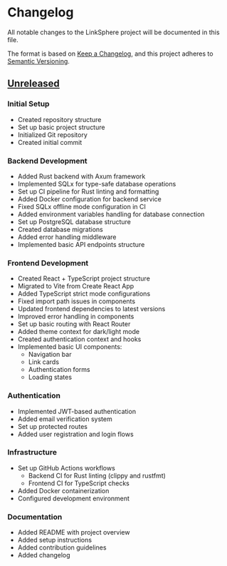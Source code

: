 # Changelog

All notable changes to the LinkSphere project will be documented in this file.

The format is based on [Keep a Changelog](https://keepachangelog.com/en/1.0.0/),
and this project adheres to [Semantic Versioning](https://semver.org/spec/v2.0.0.html).

## [Unreleased]

### Initial Setup
- Created repository structure
- Set up basic project structure
- Initialized Git repository
- Created initial commit

### Backend Development
- Added Rust backend with Axum framework
- Implemented SQLx for type-safe database operations
- Set up CI pipeline for Rust linting and formatting
- Added Docker configuration for backend service
- Fixed SQLx offline mode configuration in CI
- Added environment variables handling for database connection
- Set up PostgreSQL database structure
- Created database migrations
- Added error handling middleware
- Implemented basic API endpoints structure

### Frontend Development
- Created React + TypeScript project structure
- Migrated to Vite from Create React App
- Added TypeScript strict mode configurations
- Fixed import path issues in components
- Updated frontend dependencies to latest versions
- Improved error handling in components
- Set up basic routing with React Router
- Added theme context for dark/light mode
- Created authentication context and hooks
- Implemented basic UI components:
  - Navigation bar
  - Link cards
  - Authentication forms
  - Loading states

### Authentication
- Implemented JWT-based authentication
- Added email verification system
- Set up protected routes
- Added user registration and login flows

### Infrastructure
- Set up GitHub Actions workflows
  - Backend CI for Rust linting (clippy and rustfmt)
  - Frontend CI for TypeScript checks
- Added Docker containerization
- Configured development environment

### Documentation
- Added README with project overview
- Added setup instructions
- Added contribution guidelines
- Added changelog

[Unreleased]: https://github.com/Nkwenti-Severian-Ndongtsop/LinkSphere/ 